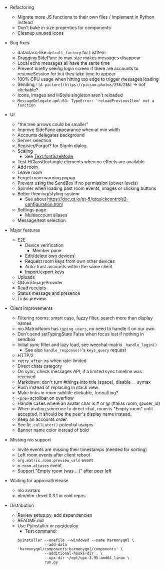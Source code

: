 - Refactoring
  - Migrate more JS functions to their own files / Implement in Python instead
  - Don't bake in size properties for components
  - Cleanup unused icons

- Bug fixes
  - dataclass-like `default_factory` for ListItem
  - Dragging SidePane to max size makes messages disappear
  - Local echo messages all have the same time
  - Prevent briefly seeing login screen if there are accounts to
    resumeSession for but they take time to appear
  - 100% CPU usage when hitting top edge to trigger messages loading
  - Sending `![A picture](https://picsum.photos/256/256)` → not clickable?
  - Icons, images and HStyle singleton aren't reloaded
  - `MessageDelegate.qml:63: TypeError: 'reloadPreviousItem' not a function`

- UI
  - "the tree arrows could be smaller"
  - Improve SidePane appearance when at min width
  - Accounts delegates background
  - Server selection
  - Register/Forgot? for SignIn dialog
  - Scaling
    - See [Text.fontSizeMode](https://doc.qt.io/qt-5/qml-qtquick-text.html#fontSizeMode-prop)
  - Test HGlassRectangle elements when no effects are available
  - Add room
  - Leave room
  - Forget room warning popup
  - Prevent using the SendBox if no permission (power levels)
  - Spinner when loading past room events, images or clicking buttons
  - Better theming/styling system
    - See about <https://doc.qt.io/qt-5/qtquickcontrols2-configuration.html>
  - Settings page
    - Multiaccount aliases
  - Message/text selection

- Major features
  - E2E
    - Device verification
      - Member pane
    - Edit/delete own devices
    - Request room keys from own other devices
    - Auto-trust accounts within the same client
    - Import/export keys
  - Uploads
  - QQuickImageProvider
  - Read receipts
  - Status message and presence
  - Links preview

- Client improvements
  - Filtering rooms: smart case, fuzzy filter, search more than display names
  - nio.MatrixRoom has `typing_users`, no need to handle it on our own
  - Don't send setTypingState False when focus lost if nothing in sendbox
  - Initial sync filter and lazy load, see weechat-matrix `_handle_login()`
    - See also `handle_response()`'s `keys_query` request
  - HTTP/2
  - `retry_after_ms` when rate-limited
  - Direct chats category
  - On sync, check messages API, if a limited sync timeline was received
  - Markdown: don't turn #things into title (space), disable __ syntax
  - Push instead of replacing in stack view
  - Make links in room subtitle clickable, formatting?
  - `<pre>` scrollbar on overflow
  - Handle cases where an avatar char is # or @ (#alias room, @user\_id)
  - When inviting someone to direct chat, room is "Empty room" until accepted,
    it should be the peer's display name instead.
  - Keep an accounts order
  - See `Qt.callLater()` potential usages
  - Banner name color instead of bold

- Missing nio support
  - Invite events are missing their timestamps (needed for sorting)
  - Left room events after client reboot
  - `org.matrix.room.preview_urls` event
  - `m.room.aliases` event
  - Support "Empty room (was ...)" after peer left

- Waiting for approval/release
  - nio avatars
  - olm/olm-devel 0.3.1 in void repos

- Distribution
  - Review setup.py, add dependencies
  - README.md
  - Use PyInstaller or pyqtdeploy
    - Test command:
    ```
    pyinstaller --onefile --windowed --name harmonyqml \
                --add-data 'harmonyqml/components:harmonyqml/components' \
                --additional-hooks-dir . \
                --upx-dir ~/opt/upx-3.95-amd64_linux \
                run.py
    ```
